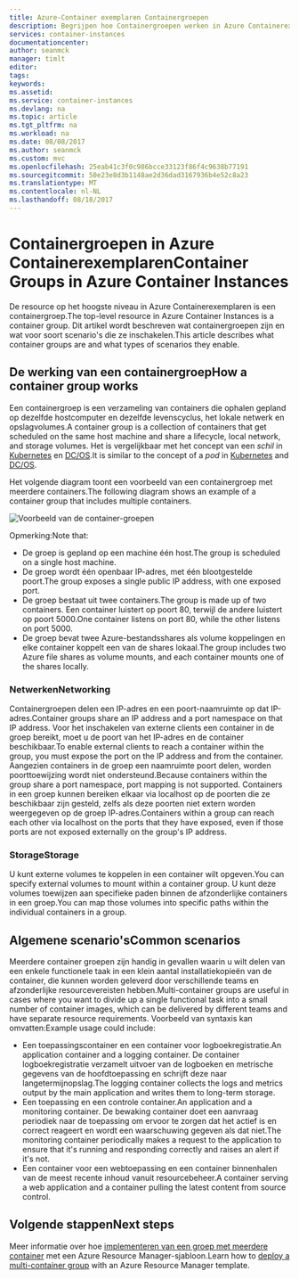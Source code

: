 ```yaml
---
title: Azure-Container exemplaren Containergroepen
description: Begrijpen hoe Containergroepen werken in Azure Containerexemplaren
services: container-instances
documentationcenter: 
author: seanmck
manager: timlt
editor: 
tags: 
keywords: 
ms.assetid: 
ms.service: container-instances
ms.devlang: na
ms.topic: article
ms.tgt_pltfrm: na
ms.workload: na
ms.date: 08/08/2017
ms.author: seanmck
ms.custom: mvc
ms.openlocfilehash: 25eab41c3f0c986bcce33123f86f4c9638b77191
ms.sourcegitcommit: 50e23e8d3b1148ae2d36dad3167936b4e52c8a23
ms.translationtype: MT
ms.contentlocale: nl-NL
ms.lasthandoff: 08/18/2017
---
```

# <a name="container-groups-in-azure-container-instances"></a><span data-ttu-id="0c8a0-103">Containergroepen in Azure Containerexemplaren</span><span class="sxs-lookup"><span data-stu-id="0c8a0-103">Container Groups in Azure Container Instances</span></span>

<span data-ttu-id="0c8a0-104">De resource op het hoogste niveau in Azure Containerexemplaren is een containergroep.</span><span class="sxs-lookup"><span data-stu-id="0c8a0-104">The top-level resource in Azure Container Instances is a container group.</span></span> <span data-ttu-id="0c8a0-105">Dit artikel wordt beschreven wat containergroepen zijn en wat voor soort scenario's die ze inschakelen.</span><span class="sxs-lookup"><span data-stu-id="0c8a0-105">This article describes what container groups are and what types of scenarios they enable.</span></span>

## <a name="how-a-container-group-works"></a><span data-ttu-id="0c8a0-106">De werking van een containergroep</span><span class="sxs-lookup"><span data-stu-id="0c8a0-106">How a container group works</span></span>

<span data-ttu-id="0c8a0-107">Een containergroep is een verzameling van containers die ophalen gepland op dezelfde hostcomputer en dezelfde levenscyclus, het lokale netwerk en opslagvolumes.</span><span class="sxs-lookup"><span data-stu-id="0c8a0-107">A container group is a collection of containers that get scheduled on the same host machine and share a lifecycle, local network, and storage volumes.</span></span> <span data-ttu-id="0c8a0-108">Het is vergelijkbaar met het concept van een *schil* in [Kubernetes](https://kubernetes.io/docs/concepts/workloads/pods/pod/) en [DC/OS](https://dcos.io/docs/1.9/deploying-services/pods/).</span><span class="sxs-lookup"><span data-stu-id="0c8a0-108">It is similar to the concept of a *pod* in [Kubernetes](https://kubernetes.io/docs/concepts/workloads/pods/pod/) and [DC/OS](https://dcos.io/docs/1.9/deploying-services/pods/).</span></span>

<span data-ttu-id="0c8a0-109">Het volgende diagram toont een voorbeeld van een containergroep met meerdere containers.</span><span class="sxs-lookup"><span data-stu-id="0c8a0-109">The following diagram shows an example of a container group that includes multiple containers.</span></span>

![Voorbeeld van de container-groepen][container-groups-example]

<span data-ttu-id="0c8a0-111">Opmerking:</span><span class="sxs-lookup"><span data-stu-id="0c8a0-111">Note that:</span></span>

- <span data-ttu-id="0c8a0-112">De groep is gepland op een machine één host.</span><span class="sxs-lookup"><span data-stu-id="0c8a0-112">The group is scheduled on a single host machine.</span></span>
- <span data-ttu-id="0c8a0-113">De groep wordt één openbaar IP-adres, met één blootgestelde poort.</span><span class="sxs-lookup"><span data-stu-id="0c8a0-113">The group exposes a single public IP address, with one exposed port.</span></span>
- <span data-ttu-id="0c8a0-114">De groep bestaat uit twee containers.</span><span class="sxs-lookup"><span data-stu-id="0c8a0-114">The group is made up of two containers.</span></span> <span data-ttu-id="0c8a0-115">Een container luistert op poort 80, terwijl de andere luistert op poort 5000.</span><span class="sxs-lookup"><span data-stu-id="0c8a0-115">One container listens on port 80, while the other listens on port 5000.</span></span>
- <span data-ttu-id="0c8a0-116">De groep bevat twee Azure-bestandsshares als volume koppelingen en elke container koppelt een van de shares lokaal.</span><span class="sxs-lookup"><span data-stu-id="0c8a0-116">The group includes two Azure file shares as volume mounts, and each container mounts one of the shares locally.</span></span>

### <a name="networking"></a><span data-ttu-id="0c8a0-117">Netwerken</span><span class="sxs-lookup"><span data-stu-id="0c8a0-117">Networking</span></span>

<span data-ttu-id="0c8a0-118">Containergroepen delen een IP-adres en een poort-naamruimte op dat IP-adres.</span><span class="sxs-lookup"><span data-stu-id="0c8a0-118">Container groups share an IP address and a port namespace on that IP address.</span></span> <span data-ttu-id="0c8a0-119">Voor het inschakelen van externe clients een container in de groep bereikt, moet u de poort van het IP-adres en de container beschikbaar.</span><span class="sxs-lookup"><span data-stu-id="0c8a0-119">To enable external clients to reach a container within the group, you must expose the port on the IP address and from the container.</span></span> <span data-ttu-id="0c8a0-120">Aangezien containers in de groep een naamruimte poort delen, worden poorttoewijzing wordt niet ondersteund.</span><span class="sxs-lookup"><span data-stu-id="0c8a0-120">Because containers within the group share a port namespace, port mapping is not supported.</span></span> <span data-ttu-id="0c8a0-121">Containers in een groep kunnen bereiken elkaar via localhost op de poorten die ze beschikbaar zijn gesteld, zelfs als deze poorten niet extern worden weergegeven op de groep IP-adres.</span><span class="sxs-lookup"><span data-stu-id="0c8a0-121">Containers within a group can reach each other via localhost on the ports that they have exposed, even if those ports are not exposed externally on the group's IP address.</span></span>

### <a name="storage"></a><span data-ttu-id="0c8a0-122">Storage</span><span class="sxs-lookup"><span data-stu-id="0c8a0-122">Storage</span></span>

<span data-ttu-id="0c8a0-123">U kunt externe volumes te koppelen in een container wilt opgeven.</span><span class="sxs-lookup"><span data-stu-id="0c8a0-123">You can specify external volumes to mount within a container group.</span></span> <span data-ttu-id="0c8a0-124">U kunt deze volumes toewijzen aan specifieke paden binnen de afzonderlijke containers in een groep.</span><span class="sxs-lookup"><span data-stu-id="0c8a0-124">You can map those volumes into specific paths within the individual containers in a group.</span></span>

## <a name="common-scenarios"></a><span data-ttu-id="0c8a0-125">Algemene scenario's</span><span class="sxs-lookup"><span data-stu-id="0c8a0-125">Common scenarios</span></span>

<span data-ttu-id="0c8a0-126">Meerdere container groepen zijn handig in gevallen waarin u wilt delen van een enkele functionele taak in een klein aantal installatiekopieën van de container, die kunnen worden geleverd door verschillende teams en afzonderlijke resourcevereisten hebben.</span><span class="sxs-lookup"><span data-stu-id="0c8a0-126">Multi-container groups are useful in cases where you want to divide up a single functional task into a small number of container images, which can be delivered by different teams and have separate resource requirements.</span></span> <span data-ttu-id="0c8a0-127">Voorbeeld van syntaxis kan omvatten:</span><span class="sxs-lookup"><span data-stu-id="0c8a0-127">Example usage could include:</span></span>

- <span data-ttu-id="0c8a0-128">Een toepassingscontainer en een container voor logboekregistratie.</span><span class="sxs-lookup"><span data-stu-id="0c8a0-128">An application container and a logging container.</span></span> <span data-ttu-id="0c8a0-129">De container logboekregistratie verzamelt uitvoer van de logboeken en metrische gegevens van de hoofdtoepassing en schrijft deze naar langetermijnopslag.</span><span class="sxs-lookup"><span data-stu-id="0c8a0-129">The logging container collects the logs and metrics output by the main application and writes them to long-term storage.</span></span>
- <span data-ttu-id="0c8a0-130">Een toepassing en een controle container.</span><span class="sxs-lookup"><span data-stu-id="0c8a0-130">An application and a monitoring container.</span></span> <span data-ttu-id="0c8a0-131">De bewaking container doet een aanvraag periodiek naar de toepassing om ervoor te zorgen dat het actief is en correct reageert en wordt een waarschuwing gegeven als dat niet.</span><span class="sxs-lookup"><span data-stu-id="0c8a0-131">The monitoring container periodically makes a request to the application to ensure that it's running and responding correctly and raises an alert if it's not.</span></span>
- <span data-ttu-id="0c8a0-132">Een container voor een webtoepassing en een container binnenhalen van de meest recente inhoud vanuit resourcebeheer.</span><span class="sxs-lookup"><span data-stu-id="0c8a0-132">A container serving a web application and a container pulling the latest content from source control.</span></span>

## <a name="next-steps"></a><span data-ttu-id="0c8a0-133">Volgende stappen</span><span class="sxs-lookup"><span data-stu-id="0c8a0-133">Next steps</span></span>

<span data-ttu-id="0c8a0-134">Meer informatie over hoe [implementeren van een groep met meerdere container](container-instances-multi-container-group.md) met een Azure Resource Manager-sjabloon.</span><span class="sxs-lookup"><span data-stu-id="0c8a0-134">Learn how to [deploy a multi-container group](container-instances-multi-container-group.md) with an Azure Resource Manager template.</span></span>

<!-- IMAGES -->

[container-groups-example]: ./media/container-instances-container-groups/container-groups-example.png